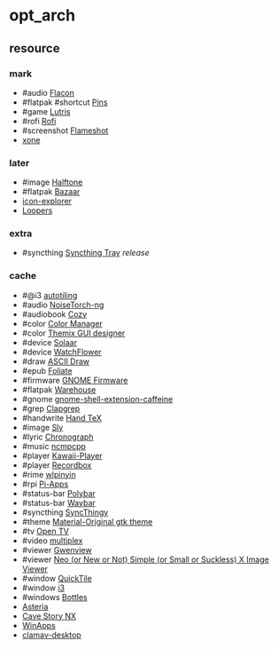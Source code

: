 # opt_arch

## resource

### mark

- #audio [Flacon](https://github.com/flacon/flacon)
- #flatpak #shortcut [Pins](https://flathub.org/apps/io.github.fabrialberio.pinapp)
- #game [Lutris](https://lutris.net)
- #rofi [Rofi](https://github.com/davatorium/rofi)
- #screenshot [Flameshot](https://github.com/flameshot-org/flameshot)
- [xone](https://github.com/medusalix/xone)

### later

- #image [Halftone](https://github.com/tfuxu/Halftone)
- #flatpak [Bazaar](https://flathub.org/apps/io.github.kolunmi.Bazaar)
- [icon-explorer](/opt/_arch/icon-explorer.md)
- [Loopers](https://github.com/mwylde/loopers)

### extra

- #syncthing [Syncthing Tray](https://github.com/Martchus/syncthingtray) _release_

### cache

- #@i3 [autotiling](https://github.com/nwg-piotr/autotiling)
- #audio [NoiseTorch-ng](https://github.com/noisetorch/NoiseTorch)
- #audiobook [Cozy](https://github.com/geigi/cozy)
- #color [Color Manager](https://github.com/NicklasVraa/Color-manager)
- #color [Themix GUI designer](https://github.com/themix-project/themix-gui)
- #device [Solaar](https://github.com/pwr-Solaar/Solaar)
- #device [WatchFlower](https://emeric.io/WatchFlower)
- #draw [ASCII Draw](https://github.com/Nokse22/ascii-draw)
- #epub [Foliate](https://github.com/johnfactotum/foliate)
- #firmware [GNOME Firmware](https://gitlab.gnome.org/World/gnome-firmware)
- #flatpak [Warehouse](https://github.com/flattool/warehouse)
- #gnome [gnome-shell-extension-caffeine](https://github.com/eonpatapon/gnome-shell-extension-caffeine)
- #grep [Clapgrep](https://github.com/luleyleo/clapgrep)
- #handwrite [Hand TeX](https://github.com/VoxelCubes/Hand-TeX)
- #image [Sly](https://github.com/kra-mo/sly)
- #lyric [Chronograph](https://github.com/Dzheremi2/Chronograph)
- #music [ncmpcpp](https://github.com/ncmpcpp/ncmpcpp)
- #player [Kawaii-Player](https://github.com/kanishka-linux/kawaii-player)
- #player [Recordbox](https://codeberg.org/edestcroix/Recordbox/)
- #rime [wlpinyin](https://github.com/xhebox/wlpinyin)
- #rpi [Pi-Apps](https://github.com/Botspot/pi-apps)
- #status-bar [Polybar](https://github.com/polybar/polybar)
- #status-bar [Waybar](https://github.com/Alexays/Waybar)
- #syncthing [SyncThingy](https://github.com/zocker-160/SyncThingy)
- #theme [Material-Original gtk theme](https://github.com/Macintosh98/Material-Original)
- #tv [Open TV](https://github.com/Fredolx/open-tv)
- #video [multiplex](https://github.com/pojntfx/multiplex)
- #viewer [Gwenview](https://invent.kde.org/graphics/gwenview)
- #viewer [Neo (or New or Not) Simple (or Small or Suckless) X Image Viewer](https://codeberg.org/nsxiv/nsxiv)
- #window [QuickTile](https://github.com/ssokolow/quicktile)
- #window [i3](https://github.com/i3/i3)
- #windows [Bottles](https://github.com/bottlesdevs/Bottles)
- [Asteria](https://github.com/alamahant/Asteria)
- [Cave Story NX](https://gitlab.com/coringao/cavestory-nx)
- [WinApps](https://github.com/winapps-org/winapps)
- [clamav-desktop](https://github.com/ivangabriele/clamav-desktop)
